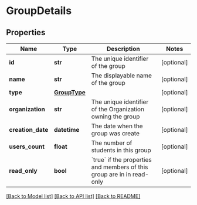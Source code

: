 # GroupDetails

## Properties
Name | Type | Description | Notes
------------ | ------------- | ------------- | -------------
**id** | **str** | The unique identifier of the group | [optional] 
**name** | **str** | The displayable name of the group | [optional] 
**type** | [**GroupType**](GroupType.md) |  | [optional] 
**organization** | **str** | The unique identifier of the Organization owning the group | [optional] 
**creation_date** | **datetime** | The date when the group was create | [optional] 
**users_count** | **float** | The number of students in this group | [optional] 
**read_only** | **bool** | &#x60;true&#x60; if the properties and members of this group are in in read-only  | [optional] 

[[Back to Model list]](../README.md#documentation-for-models) [[Back to API list]](../README.md#documentation-for-api-endpoints) [[Back to README]](../README.md)


